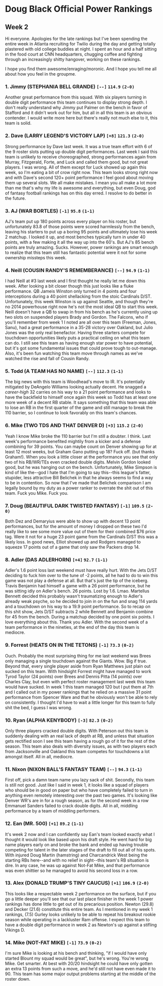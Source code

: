 # Doug Black Official Power Rankings
## Week 2

Hi everyone. Apologies for the late rankings but I've been spending the entire week in Atlanta recruiting for Twilio during the day and getting totally plastered with old college buddies at night. I spent an hour and a half sitting in the food court at CNN headquarters, chugging coffee and fighting through an increasingly shitty hangover, working on these rankings.

I hope you find them awesome/enraging/moronic. And I hope you tell me all about how you feel in the groupme.

### 1. Jimmy (STEPHANIA BELL GRANDE) `[--]` `114.9` ``(2-0)``

Another great performance from this squad. With six players turning in double digit performance this team continues to display strong depth. I don't really understand why Jimmy put Palmer on the bench in favor of Stafford and it didn't work out for him, but all in all this team is an obvious contender. I would write more here but there's really not much else to it, this team is solid.

### 2. Dave (LARRY LEGEND'S VICTORY LAP) `[+8]` `121.3` ``(2-0)``

Strong performance by Dave last week. It was a true team effort with 6 of the 9 roster slots putting up double digit performances. Last week I said this team is unlikely to receive choreographed, strong performances again from Murray, Fitzgerald, Forte, and Luck and called them good, but not great players. I was wrong. All of them except for Luck showed up again this week, so I'm eating a bit of crow right now. This team looks strong right now and with Dave's second 120+ point performance I feel good about moving them up several slots. We all make mistakes. I mean you all make a lot more than me that's why my life is awesome and everything, but even Doug, god of fantasy football rankings has on this day erred. I resolve to do better in the future.

### 3. AJ (WAR BORTLES) `[-1]` `95.8` ``(1-1)``

AJ's team put up 180 points across every player on his roster, but unfortunately 83.8 of those points were scored harmlessly from the bench, leaving his starters to put up a boring 95 points and ultimately lose his week 2 matchup. I looked it up, and most benches typically turn in under 40 points, with a few making it all the way up into the 60's. But AJ's 85 bench points are truly amazing. Sucks. However, power rankings are smart enough to realize that this team still has fantastic potential were it not for some ownership missteps this week.


### 4. Neill (COUSIN RANDY'S REMEMBERANCE) `[--]` `94.9` ``(1-1)``

I had Neill at #3 last week and I first thought he really let me down this week. After looking a bit closer though this just looks like a fluke performance. QB Jameis Winston only turned in 4 points and four interceptions during a 40 point shellacking from the stoic Cardinals D/ST. Unfortunately, this week Winston is up against Seattle, and though they're no 2014 powerhouse right now he's not the most ideal QB to start this week. Neill doesn't have a QB to swap in from his bench as he's currently using up two slots on suspended players Brady and Gordon. The Falcons, who if you'll remember from week 1 I noted are all over this team (Freeman, Jones, Sanu), had a great performance in a 35-28 victory over Oakland, but Julio Jones was the only real benefactor. Having three starters compete for touchdown opportunities likely puts a practical ceiling on what this team can do. I still see this team as having enough star power to have potential, but it's got some fundamental issues that could prove tough to out-manage. Also, it's been fun watching this team move through names as we've watched the rise and fall of Cousin Randy.

### 5. Todd (A TEAM HAS NO NAME) `[--]` `112.3` ``(1-1)``

The big news with this team is Woodhead's move to IR. It's potentially mitigated by DeAngelo Williams looking actually decent. He snagged a *career-high* 32 carries on his way to a 21 point performance and looks to have the backfield to himself once again this week so Todd has at least one more week of a decent RB stable. It says something that this team was able to lose an RB in the first quarter of the game and still manage to break the 110 barrier, so I continue to look favorably on this team's chances.

### 6. Mike (TWO TDS AND THAT DENVER D) `[+3]` `115.2` `(2-0)`

Yeah I know Mike broke the 110 barrier but I'm still a doubter. I think. Last week's performance benefited mightily from a kicker and a defense combining for 39 points. You can maybe count on Denver showing up for at least 12 most weeks, but Graham Gano putting up 18? Fuck off. (but thanks Graham!). When you look a little closer at the performance you see that only two of his RB/WR/TEs even cracked double digits. Melvin Gordon looked good, but he was hanging out on the bench. Unfortunately, Mike Simpson is kind of like the--god I hate that I'm going to say this--this league's fatter, stupider, less attractive Bill Belichek in that he always seems to find a way to be in contention. So now that I've made that Belichek comparison I am legally bound by my duty as a power ranker to overrate the shit out of this team. Fuck you Mike. Fuck you.

### 7. Doug (BEAUTIFUL DARK TWISTED FANTASY) `[-1]` `109.5` `(2-0)`

Both Dez and Demaryius were able to show up with decent 13 point performances, but for the amount of money I dropped on these two I'd really like to see some more value out of them for their combined $76 price tag. Were it not for a huge 23 point game from the Cardinals D/ST this was a likely loss. In good news, Elliot showed up and Rodgers managed to squeeze 17 points out of a game that only saw the Packers drop 14.

### 8. Adler (DAS ADLERHORN) `[+4]` `92.7` `(1-1)`

Adler's 1.6 point loss last weekend must have really hurt. With the Jets D/ST deciding to fuck him over to the tune of -2 points, all he had to do to win this game was not play a defense at all. But that's just the tip of the iceberg. Travis Benjamin had himself a game with a 26 point performance, but he was sitting idly on Adler's bench. 26 points. Lost by 1.6. Lmao. Martellus Bennett decided this probably wasn't traumatizing enough to Adler's already weak psyche, so he decided to join in on the fun and snag 114 yards and a touchdown on his way to a 19.9 point performance. So to recap on this shit show, Jets D/ST subtracts 2 while Bennett and Benjamin combine for 45 from the bench. During a matchup decided by one point six points. I love everything about this. Thank you Adler. With the second week of a team performance in the nineties, at the end of the day this team is mediocre.

### 9. Forrest (HEATS ON IN THE TETONS) `[-1]` `73.3` `(0-2)`

Ouch. Probably the most surprising thing for me last weekend was Brees only managing a single touchdown against the Giants. Wow. Big if true. Beyond that, every single player aside from Ryan Matthews just plain out sucked on this team. With hindsight Forrest might have managed to work Tyrod Taylor (24 points) over Brees and Dennis Pitta (14 points) over Charles Clay, but even with perfect roster management last week this team would have sucked. In week 1 this team managed 120 but I put them at 7th and I called out in my power rankings that he relied on a massive 31 point performance from Spencer Ware and that he obviously won't be able to rely on consistently. I thought I'd have to wait a little longer for this team to fully shit the bed, I guess I was wrong.

### 10. Ryan (ALPHA KENYBODY) `[-3]` `82.3` `(0-2)`

Only three players cracked double digits. With Peterson out this team is suddenly dealing with an real lack of depth at RB, and unless that situation gets rectified soon I see this team having a rough go of it for the rest of the season. This team also deals with diversity issues, as with two players each from Jacksonville and Oakland this team competes for touchdowns a lot amongst itself. All in all, mediocre.

### 11. Nixon (NIXON BALL'S FANTASY TEAM) `[--]` `94.3` `(1-1)`

First off, pick a damn team name you lazy sack of shit. Secondly, this team is still not good. Just like I said in week 1, it looks like a squad of players who should be in good on paper but who have completely failed to turn in anything even remotely interesting over the past two games. It's looking like Denver WR's are in for a rough season, as for the second week in a row Emmanuel Sanders failed to crack double digits. All in all, middling performance by a team of middling performers.

### 12. Ean (MR. 500) `[+1]` `89.2` `(1-1)`

It's week 2 now and I can confidently say Ean's team looked exactly what I thought it would look like based upon his draft style. He went hard for big name players early on and broke the bank and ended up having trouble competing for talent in the later stages of the draft to fill out all of his spots. With injured Doug Martin (hamstring) and Charcandrick West being the starting RBs here--and with no relief in sight--this team's RB situation is dire. In any case, he was up against Not-Fat Mike, and that performance was even shittier so he managed to avoid his second loss in a row.

### 13. Alex (DONALD TRUMP'S TINY CAUCUS) `[+1]` `106.9` `(2-0)`

This looks like a respectable week 2 performance on the surface, but if you go a little deeper you'll see that our last place finisher in the week 1 power rankings has done little to get out of its precarious position. Newton (29.8) and Decker (21.6) constitute this entire team. As I mentioned in my week 1 rankings, (7.5) Gurley looks unlikely to be able to repeat his breakout rookie season while operating in a lackluster Ram offense. I expect this team to have a double digit performance in week 2 as Newton's up against a stifling Vikings D.

### 14. Mike (NOT-FAT MIKE) `[-1]` `73.9` `(0-2)`

I'm sure Mike is looking at his bench and thinking, "if I would have only started Blount my squad would be great", but he's wrong. You're wrong Mike. Get smarter. At best with 20/20 hindsight he could have only gotten an extra 13 points from such a move, and he'd still not have even made it to 90. This team has some major output problems starting at the middle of the roster down.

